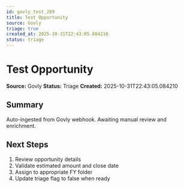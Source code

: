 ```yaml
---
id: govly_test_289
title: Test Opportunity
source: Govly
triage: true
created_at: 2025-10-31T22:43:05.084210
status: triage
---
```


# Test Opportunity

**Source:** Govly
**Status:** Triage
**Created:** 2025-10-31T22:43:05.084210

## Summary

Auto-ingested from Govly webhook. Awaiting manual review and enrichment.

## Next Steps

1. Review opportunity details
2. Validate estimated amount and close date
3. Assign to appropriate FY folder
4. Update triage flag to false when ready
